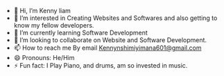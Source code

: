 - 👋 Hi, I’m Kenny liam
- 👀 I’m interested in Creating Websites and Softwares and also getting to know my fellow developers.
- 🌱 I’m currently learning Software Development
- 💞️ I’m looking to collaborate on Website and Software Development.
- 📫 How to reach me By email Kennynshimiyimana601@gmail.com
- 😄 Pronouns: He/Him
- ⚡ Fun fact: I Play Piano, and drums, am so invested in music.

<!---
Reaperliam/Reaperliam is a ✨ special ✨ repository because its `README.md` (this file) appears on your GitHub profile.
You can click the Preview link to take a look at your changes.
--->
